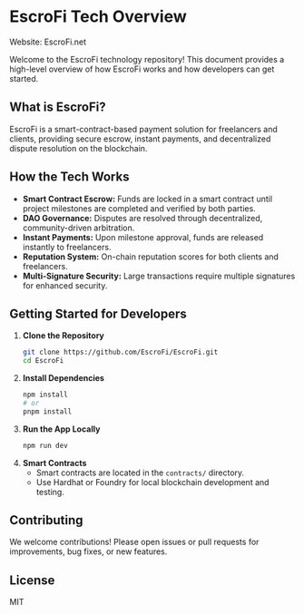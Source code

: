 # EscroFi Tech Overview

Website: EscroFi.net

Welcome to the EscroFi technology repository! This document provides a high-level overview of how EscroFi works and how developers can get started.

## What is EscroFi?
EscroFi is a smart-contract-based payment solution for freelancers and clients, providing secure escrow, instant payments, and decentralized dispute resolution on the blockchain.

## How the Tech Works
- **Smart Contract Escrow:** Funds are locked in a smart contract until project milestones are completed and verified by both parties.
- **DAO Governance:** Disputes are resolved through decentralized, community-driven arbitration.
- **Instant Payments:** Upon milestone approval, funds are released instantly to freelancers.
- **Reputation System:** On-chain reputation scores for both clients and freelancers.
- **Multi-Signature Security:** Large transactions require multiple signatures for enhanced security.

## Getting Started for Developers
1. **Clone the Repository**
   ```bash
   git clone https://github.com/EscroFi/EscroFi.git
   cd EscroFi
   ```
2. **Install Dependencies**
   ```bash
   npm install
   # or
   pnpm install
   ```
3. **Run the App Locally**
   ```bash
   npm run dev
   ```
4. **Smart Contracts**
   - Smart contracts are located in the `contracts/` directory.
   - Use Hardhat or Foundry for local blockchain development and testing.

## Contributing
We welcome contributions! Please open issues or pull requests for improvements, bug fixes, or new features.

## License
MIT 

